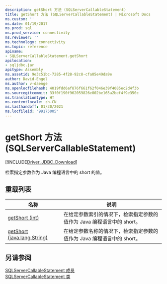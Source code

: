 ```yaml
---
description: getShort 方法 (SQLServerCallableStatement)
title: getShort 方法 (SQLServerCallableStatement) | Microsoft Docs
ms.custom: ''
ms.date: 01/19/2017
ms.prod: sql
ms.prod_service: connectivity
ms.reviewer: ''
ms.technology: connectivity
ms.topic: reference
apiname:
- SQLServerCallableStatement.getShort
apilocation:
- sqljdbc.jar
apitype: Assembly
ms.assetid: 9e3c51bc-7285-4f28-92c8-cfa05e49da9e
author: David-Engel
ms.author: v-daenge
ms.openlocfilehash: 4019fdd6af876f661f62f046e39f4085ec2d4f3b
ms.sourcegitcommit: 33f0f190f962059826e002be165a2bef4f9e350c
ms.translationtype: HT
ms.contentlocale: zh-CN
ms.lasthandoff: 01/30/2021
ms.locfileid: "99175005"
---
```

# <a name="getshort-method-sqlservercallablestatement"></a>getShort 方法 (SQLServerCallableStatement)
[!INCLUDE[Driver_JDBC_Download](../../../includes/driver_jdbc_download.md)]

  检索指定参数作为 Java 编程语言中的 short 的值。  
  
## <a name="overload-list"></a>重载列表  
  
|名称|说明|  
|----------|-----------------|  
|[getShort (int)](../../../connect/jdbc/reference/getshort-method-int.md)|在给定参数索引的情况下，检索指定参数的值作为 Java 编程语言中的 short。|  
|[getShort (java.lang.String)](../../../connect/jdbc/reference/getshort-method-java-lang-string.md)|在给定参数名称的情况下，检索指定参数的值作为 Java 编程语言中的 short。|  
  
## <a name="see-also"></a>另请参阅  
 [SQLServerCallableStatement 成员](../../../connect/jdbc/reference/sqlservercallablestatement-members.md)   
 [SQLServerCallableStatement 类](../../../connect/jdbc/reference/sqlservercallablestatement-class.md)  
  
  
